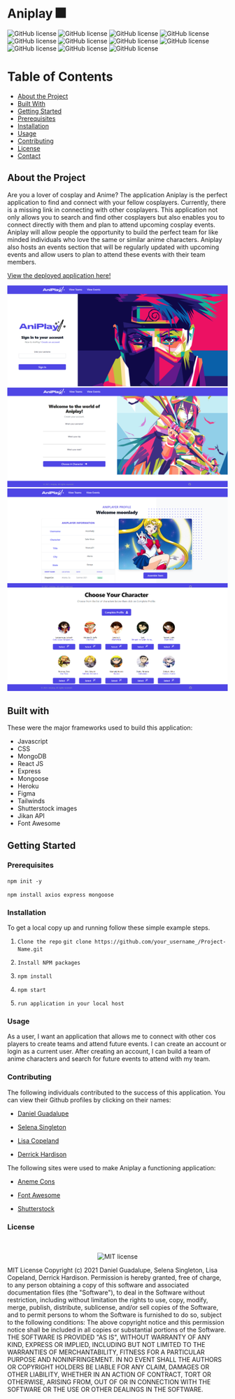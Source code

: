 # Aniplay 🎆

![GitHub license](https://img.shields.io/badge/GitHub-100000?style=for-the-badge&logo=github&logoColor=white)
![GitHub license](https://img.shields.io/badge/HTML5-E34F26?style=for-the-badge&logo=html5&logoColor=white)
![GitHub license](https://img.shields.io/badge/JavaScript-F7DF1E?style=for-the-badge&logo=javascript&logoColor=black)
![GitHub license](https://img.shields.io/badge/Node.js-43853D?style=for-the-badge&logo=node.js&logoColor=white)
![GitHub license](https://img.shields.io/badge/npm-CB3837?style=for-the-badge&logo=npm&logoColor=white)
![GitHub license](https://img.shields.io/badge/React-20232A?style=for-the-badge&logo=react&logoColor=61DAFB)
![GitHub license](https://img.shields.io/badge/Tailwind_CSS-38B2AC?style=for-the-badge&logo=tailwind-css&logoColor=white)
![GitHub license](https://img.shields.io/badge/React_Router-CA4245?style=for-the-badge&logo=react-router&logoColor=white)
![GitHub license](https://img.shields.io/badge/Heroku-430098?style=for-the-badge&logo=heroku&logoColor=white)
![GitHub license](https://img.shields.io/badge/Slack-4A154B?style=for-the-badge&logo=slack&logoColor=white)
![GitHub license](https://img.shields.io/badge/Uber_Eats-5FB709?style=for-the-badge&logo=uber-eats&logoColor=white)







# Table of Contents

* [About the Project](#about-the-project)
* [Built With](#built-with)
* [Getting Started](#getting-started)
* [Prerequisites](#prerequisites)
* [Installation](#installation)
* [Usage](#usage)
* [Contributing](#contributing)
* [License](#license)
* [Contact](#contact)

## About the Project 

Are you a lover of cosplay and Anime? The application Aniplay is the perfect application to find and connect with your fellow cosplayers. Currently, there is a missing link in connecting with other cosplayers. This application not only allows you to search and find other cosplayers but also enables you to connect directly with them and plan to attend upcoming cosplay events. Aniplay will allow people the opportunity to build the perfect team for like minded individuals who love the same or similar anime characters. Aniplay also hosts an events section that will be regularly updated with upcoming events and allow users to plan to attend these events with their team members.

[View the deployed application here!](https://animeets.herokuapp.com/)

![Landing Page](./client/src/assets/Img/landingpg.PNG)
![Create Account](./client/src/assets/Img/createacct.PNG)
![Profile](./client/src/assets/Img/profilepg.PNG)
![Profile](./client/src/assets/Img/characpg.PNG)

## Built with 

These were the major frameworks used to build this application:  

* Javascript  
* CSS 
* MongoDB
* React JS 
* Express 
* Mongoose
* Heroku    
* Figma
* Tailwinds  
* Shutterstock images 
* Jikan API 
* Font Awesome


## Getting Started 

### Prerequisites 

`npm init -y`

`npm install axios express mongoose`

### Installation 
To get a local copy up and running follow these simple example steps.

1.  `Clone the repo`
    `git clone https://github.com/your_username_/Project-Name.git`

2.  `Install NPM packages`

3.  `npm install`

4. `npm start`

5. `run application in your local host`




### Usage 

As a user, I want an application that allows me to connect with other cos players to create teams and attend future events. I can create an account or login as a current user. After creating an account, I can build a team of anime characters and search for future events to attend with my team.

### Contributing

The following individuals contributed to the success of this application. You can view their Github profiles by clicking on their names:

* [Daniel Guadalupe](https://github.com/danielthomas129)

* [Selena Singleton](https://github.com/ssingle7)

* [Lisa Copeland](https://github.com/stopdaydreaming)  

* [Derrick Hardison](https://github.com/derrickhardison) 


The following sites were used to make Aniplay a functioning application: 

* [Aneme Cons](https://animecons.com/events/schedule.php?year=2021)    

* [Font Awesome](https://fontawesome.com/pro)        

* [Shutterstock](https://www.shutterstock.com/)


### License  

</br>
<p align="center">
    <img align="center" src="https://img.shields.io/github/license/kqarlos/fitness-tracker?style=for-the-badge" alt="MIT license" />
</p>

MIT License
Copyright (c) 2021 Daniel Guadalupe, Selena Singleton, Lisa Copeland, Derrick Hardison. 
Permission is hereby granted, free of charge, to any person obtaining a copy
of this software and associated documentation files (the "Software"), to deal
in the Software without restriction, including without limitation the rights
to use, copy, modify, merge, publish, distribute, sublicense, and/or sell
copies of the Software, and to permit persons to whom the Software is
furnished to do so, subject to the following conditions:
The above copyright notice and this permission notice shall be included in all
copies or substantial portions of the Software.
THE SOFTWARE IS PROVIDED "AS IS", WITHOUT WARRANTY OF ANY KIND, EXPRESS OR
IMPLIED, INCLUDING BUT NOT LIMITED TO THE WARRANTIES OF MERCHANTABILITY,
FITNESS FOR A PARTICULAR PURPOSE AND NONINFRINGEMENT. IN NO EVENT SHALL THE
AUTHORS OR COPYRIGHT HOLDERS BE LIABLE FOR ANY CLAIM, DAMAGES OR OTHER
LIABILITY, WHETHER IN AN ACTION OF CONTRACT, TORT OR OTHERWISE, ARISING FROM,
OUT OF OR IN CONNECTION WITH THE SOFTWARE OR THE USE OR OTHER DEALINGS IN THE
SOFTWARE.